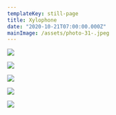 ```yaml
---
templateKey: still-page
title: Xylophone
date: "2020-10-21T07:00:00.000Z"
mainImage: /assets/photo-31-.jpeg
---
```

<div class="lines-3"></div>

![](/assets/photo-33-.jpeg)

![](/assets/photo-15-.jpeg)

![](/assets/photo-31-.jpeg)

![](/assets/photo-30-.jpeg)

![](/assets/photo-28-.jpeg)

<div class="lines-1"></div>